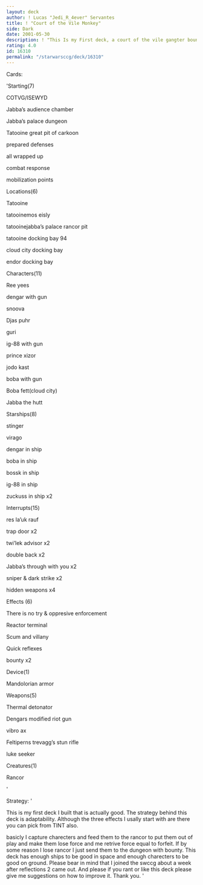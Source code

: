 ```yaml
---
layout: deck
author: ! Lucas "Jedi_R_4ever" Servantes
title: ! "Court of the Vile Monkey"
side: Dark
date: 2001-05-30
description: ! "This Is my First deck, a court of the vile gangter bounty hunter deck. Please keeps laughs to a minimum"
rating: 4.0
id: 16310
permalink: "/starwarsccg/deck/16310"
---
```

Cards: 

'Starting(7)

COTVG/ISEWYD

Jabba’s audience chamber

Jabba’s palace dungeon

Tatooine great pit of carkoon

prepared defenses

all wrapped up

combat response

mobilization points


Locations(6)

Tatooine

tatooinemos eisly

tatooinejabba’s palace rancor pit

tatooine docking bay 94

cloud city docking bay

endor docking bay


Characters(11)

Ree yees

dengar with gun

snoova

Djas puhr

guri

ig-88 with gun

prince xizor

jodo kast

boba with gun

Boba fett(cloud city)

Jabba the hutt


Starships(8)

stinger

virago

dengar in ship

boba in ship

bossk in ship

ig-88 in ship

zuckuss in ship x2


Interrupts(15)

res la’uk rauf

trap door x2

twi’lek advisor x2

double back x2

Jabba’s through with you x2

sniper & dark strike x2

hidden weapons x4


Effects (6)

There is no try & oppresive enforcement

Reactor terminal

Scum and villany

Quick reflexes

bounty x2


Device(1)

Mandolorian armor


Weapons(5)

Thermal detonator

Dengars modified riot gun

vibro ax

Feltiperns trevagg’s stun rifle

luke seeker


Creatures(1)

Rancor


'

Strategy: '

This is my first deck I built that is actually good. The strategy behind this deck is adaptability. Although the three effects I usally start with are there you can pick from TINT also. 

basicly I capture charecters and feed them to the rancor to put them out of play and make them lose force and me retrive force equal to forfeit. If by some reason I lose rancor I just send them to the dungeon with bounty. This deck has enough ships to be good in space and enough charecters to be good on ground. Please bear in mind that I joined the swccg about a week after reflections 2 came out. And please if you rant or like this deck please give me suggestions on how to improve it. Thank you. '
